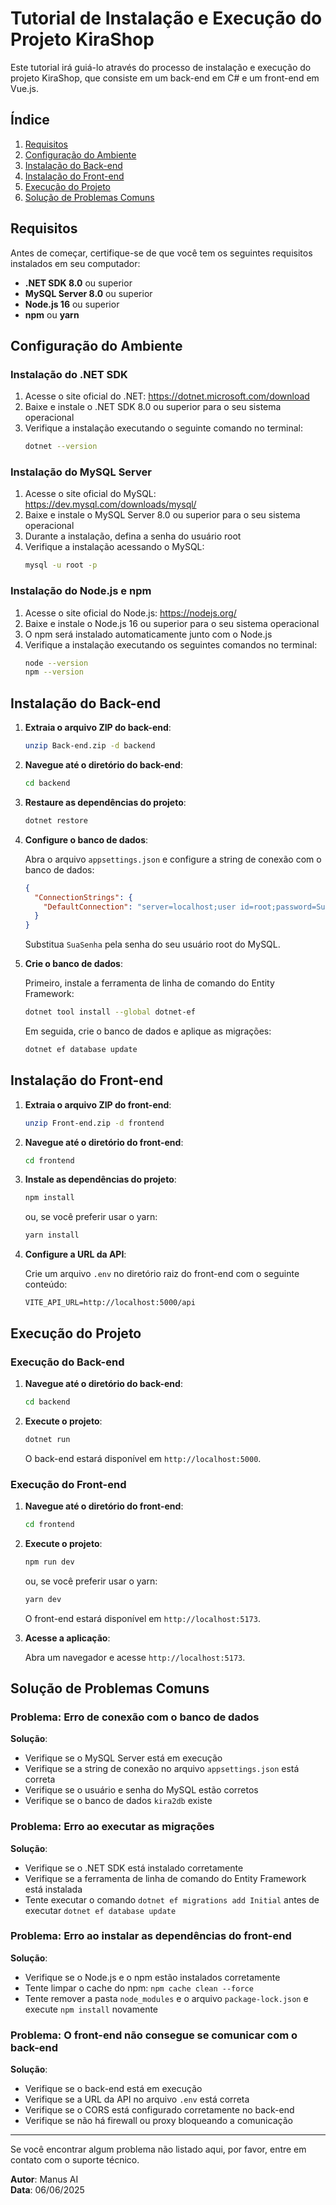 # Tutorial de Instalação e Execução do Projeto KiraShop

Este tutorial irá guiá-lo através do processo de instalação e execução do projeto KiraShop, que consiste em um back-end em C# e um front-end em Vue.js.

## Índice

1. [Requisitos](#requisitos)
2. [Configuração do Ambiente](#configuração-do-ambiente)
3. [Instalação do Back-end](#instalação-do-back-end)
4. [Instalação do Front-end](#instalação-do-front-end)
5. [Execução do Projeto](#execução-do-projeto)
6. [Solução de Problemas Comuns](#solução-de-problemas-comuns)

## Requisitos

Antes de começar, certifique-se de que você tem os seguintes requisitos instalados em seu computador:

- **.NET SDK 8.0** ou superior
- **MySQL Server 8.0** ou superior
- **Node.js 16** ou superior
- **npm** ou **yarn**

## Configuração do Ambiente

### Instalação do .NET SDK

1. Acesse o site oficial do .NET: https://dotnet.microsoft.com/download
2. Baixe e instale o .NET SDK 8.0 ou superior para o seu sistema operacional
3. Verifique a instalação executando o seguinte comando no terminal:
   ```bash
   dotnet --version
   ```

### Instalação do MySQL Server

1. Acesse o site oficial do MySQL: https://dev.mysql.com/downloads/mysql/
2. Baixe e instale o MySQL Server 8.0 ou superior para o seu sistema operacional
3. Durante a instalação, defina a senha do usuário root
4. Verifique a instalação acessando o MySQL:
   ```bash
   mysql -u root -p
   ```

### Instalação do Node.js e npm

1. Acesse o site oficial do Node.js: https://nodejs.org/
2. Baixe e instale o Node.js 16 ou superior para o seu sistema operacional
3. O npm será instalado automaticamente junto com o Node.js
4. Verifique a instalação executando os seguintes comandos no terminal:
   ```bash
   node --version
   npm --version
   ```

## Instalação do Back-end

1. **Extraia o arquivo ZIP do back-end**:
   ```bash
   unzip Back-end.zip -d backend
   ```

2. **Navegue até o diretório do back-end**:
   ```bash
   cd backend
   ```

3. **Restaure as dependências do projeto**:
   ```bash
   dotnet restore
   ```

4. **Configure o banco de dados**:

   Abra o arquivo `appsettings.json` e configure a string de conexão com o banco de dados:

   ```json
   {
     "ConnectionStrings": {
       "DefaultConnection": "server=localhost;user id=root;password=SuaSenha;database=kira2db"
     }
   }
   ```

   Substitua `SuaSenha` pela senha do seu usuário root do MySQL.

5. **Crie o banco de dados**:

   Primeiro, instale a ferramenta de linha de comando do Entity Framework:
   ```bash
   dotnet tool install --global dotnet-ef
   ```

   Em seguida, crie o banco de dados e aplique as migrações:
   ```bash
   dotnet ef database update
   ```

## Instalação do Front-end

1. **Extraia o arquivo ZIP do front-end**:
   ```bash
   unzip Front-end.zip -d frontend
   ```

2. **Navegue até o diretório do front-end**:
   ```bash
   cd frontend
   ```

3. **Instale as dependências do projeto**:
   ```bash
   npm install
   ```
   ou, se você preferir usar o yarn:
   ```bash
   yarn install
   ```

4. **Configure a URL da API**:

   Crie um arquivo `.env` no diretório raiz do front-end com o seguinte conteúdo:
   ```
   VITE_API_URL=http://localhost:5000/api
   ```

## Execução do Projeto

### Execução do Back-end

1. **Navegue até o diretório do back-end**:
   ```bash
   cd backend
   ```

2. **Execute o projeto**:
   ```bash
   dotnet run
   ```

   O back-end estará disponível em `http://localhost:5000`.

### Execução do Front-end

1. **Navegue até o diretório do front-end**:
   ```bash
   cd frontend
   ```

2. **Execute o projeto**:
   ```bash
   npm run dev
   ```
   ou, se você preferir usar o yarn:
   ```bash
   yarn dev
   ```

   O front-end estará disponível em `http://localhost:5173`.

3. **Acesse a aplicação**:

   Abra um navegador e acesse `http://localhost:5173`.

## Solução de Problemas Comuns

### Problema: Erro de conexão com o banco de dados

**Solução**:
- Verifique se o MySQL Server está em execução
- Verifique se a string de conexão no arquivo `appsettings.json` está correta
- Verifique se o usuário e senha do MySQL estão corretos
- Verifique se o banco de dados `kira2db` existe

### Problema: Erro ao executar as migrações

**Solução**:
- Verifique se o .NET SDK está instalado corretamente
- Verifique se a ferramenta de linha de comando do Entity Framework está instalada
- Tente executar o comando `dotnet ef migrations add Initial` antes de executar `dotnet ef database update`

### Problema: Erro ao instalar as dependências do front-end

**Solução**:
- Verifique se o Node.js e o npm estão instalados corretamente
- Tente limpar o cache do npm: `npm cache clean --force`
- Tente remover a pasta `node_modules` e o arquivo `package-lock.json` e execute `npm install` novamente

### Problema: O front-end não consegue se comunicar com o back-end

**Solução**:
- Verifique se o back-end está em execução
- Verifique se a URL da API no arquivo `.env` está correta
- Verifique se o CORS está configurado corretamente no back-end
- Verifique se não há firewall ou proxy bloqueando a comunicação

---

Se você encontrar algum problema não listado aqui, por favor, entre em contato com o suporte técnico.

**Autor**: Manus AI  
**Data**: 06/06/2025

